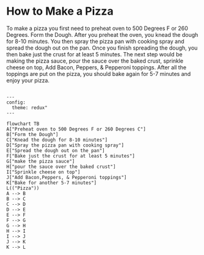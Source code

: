 <H1> How to Make a Pizza </H1> 

To make a pizza you first need to preheat oven to 500 Degrees F or 260 Degrees. Form the Dough. After you preheat the oven, you knead the dough for 8-10 minutes. You then spray the pizza pan with cooking spray and spread the dough out on the pan. Once you finish spreading the dough, you then bake just the crust for at least 5 minutes. The next step would be making the pizza sauce, pour the sauce over the baked crust, sprinkle cheese on top, Add Bacon, Peppers, & Pepperoni toppings. After all the toppings are put on the pizza, you should bake again for 5-7 minutes and enjoy your pizza. 


```mermaid
 
---
config:
  theme: redux"
---
 
flowchart TB
A["Preheat oven to 500 Degrees F or 260 Degrees C"]
B["Form the Dough"]
C["Knead the dough for 8-10 minutes"]
D["Spray the pizza pan with cooking spray"]
E["Spread the dough out on the pan"]
F["Bake just the crust for at least 5 minutes"]
G["make the pizza sauce"]
H["pour the sauce over the baked crust"]
I["Sprinkle cheese on top"]
J["Add Bacon,Peppers, & Pepperoni toppings"]
K["Bake for another 5-7 minutes"]
L(("Pizza"))
A --> B
B --> C
C --> D
D --> E
E --> F
F --> G
G --> H
H --> I
I --> J
J --> K
K --> L
 
